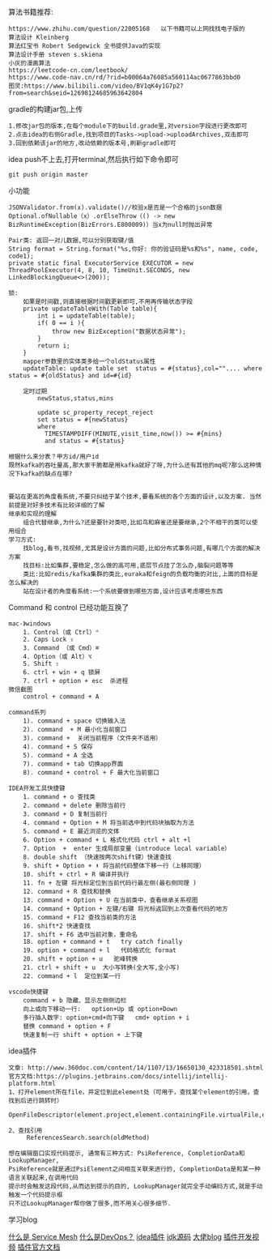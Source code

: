 算法书籍推荐:
    
    https://www.zhihu.com/question/22005168   以下书籍可以上网找找电子版的
    算法设计 Kleinberg
    算法红宝书 Robert Sedgewick 全书提供Java的实现
    算法设计手册 steven s.skiena
    小灰的漫画算法
    https://leetcode-cn.com/leetbook/
    https://www.code-nav.cn/rd/?rid=b00064a76085a560114ac0677863bbd0
    图灵:https://www.bilibili.com/video/BV1qK4y1G7p2?from=search&seid=12698124685963642804
    
gradle的构建jar包,上传

    1.修改jar包的版本,在每个module下的build.grade里,对version字段进行更改即可
    2.点击idea的右侧Gradle,找到项目的Tasks->upload->uploadArchives,双击即可
    3.回到依赖该jar的地方,改动依赖的版本号,刷新gradle即可

idea push不上去,打开terminal,然后执行如下命令即可

    git push origin master


小功能

    JSONValidator.from(x).validate()//校验x是否是一个合格的json数据
    Optional.ofNullable（x）.orElseThrow（() -> new BizRuntimeException(BizErrors.E800009)）当x为null时抛出异常
    
    Pair类: 返回一对儿数据,可以分别获取键/值
    String format = String.format("%s,你好: 你的验证码是%s和%s", name, code, code1);
    private static final ExecutorService EXECUTOR = new ThreadPoolExecutor(4, 8, 10, TimeUnit.SECONDS, new LinkedBlockingQueue<>(200));
    
    锁:
        如果是时间戳,则直接根据时间戳更新即可,不用再传输状态字段	
        private updateTableWith(Table table){
            int i = updateTable(table);
            if( 0 == i ){
                throw new BizException("数据状态异常");
            }
            return i;
        }
        mapper参数里的实体类多给一个oldStatus属性	
        updateTable: update table set  status = #{status},col="".... where status = #{oldStatus} and id=#{id}
    	
    	定时过期
        	newStatus,status,mins
        	
        	update sc_property_recept_reject
            set status = #{newStatus}
            where
              TIMESTAMPDIFF(MINUTE,visit_time,now()) >= #{mins}
              and status = #{status}
    	
    根据什么来分表？甲方id/用户id 
    既然kafka的吞吐量高,那大家干脆都是用kafka就好了呀,为什么还有其他的mq呢?那么这种情况下kafka的缺点在哪?


    要站在更高的角度看系统,不要只纠结于某个技术,要看系统的各个方面的设计,以及方案. 当然前提是对好多技术有比较详细的了解
    继承和实现的理解
        组合代替继承,为什么?还是要针对类吧,比如鸟和麻雀还是要继承,2个不相干的类可以使用组合
    学习方式:
        找blog,看书,找视频,尤其是设计方面的问题,比如分布式事务问题,有哪几个方面的解决方案
        找目标:比如集群,要稳定,怎么做的高可用,底层节点挂了怎么办,脑裂问题等等
        类比:比如redis/kafka集群的类比,euraka和feign的负载均衡的对比,上面的目标是怎么解决的
        站在设计者的角度看系统:一个系统要做到哪些方面,设计应该考虑哪些东西

Command 和 control 已经功能互换了

    mac-》windows
        1. Control（或 Ctrl）⌃
        2. Caps Lock ⇪
        3. Command （或 Cmd）⌘
        4. Option（或 Alt）⌥
        5. Shift ⇧
        6. ctrl + win + q 锁屏
        7. ctrl + option + esc  杀进程
    微信截图
        control + command + A
    
    command系列
        1). command + space 切换输入法
        2). command  + M 最小化当前窗口
        3). command +  关闭当前程序（文件夹不适用）
        4). command + S 保存
        5). command + A 全选
        7). command + tab 切换app界面
        8). command + control + F 最大化当前窗口
    
    IDEA开发工具快捷键
        1. command + o 查找类
        2. command + delete 删除当前行
        3. command + D 复制当前行
        4. command + Option + M 将当前选中到代码块抽取为方法
        5. command + E 最近浏览的文体
        6. Option + command + L 格式化代码 ctrl + alt +l
        7. Option  +  enter 生成局部变量（introduce local variable）
        8. double shift （快速按两次shift键）快速查找
        9. shift + Option + ⬇️ 将当前代码整体下移一行（上移同理）
        10. shift + ctrl + R 编译并执行
        11. fn + 左键 将光标定位到当前代码行最左侧(最右侧同理 )
        12. command + R 查找和替换
        13. command + Option + U 在当前类中，查看继承关系视图
        14. command + Option + 左键/右键 将光标返回到上次查看代码的地方
        15. command + F12 查找当前类的方法
        16. shift*2 快速查找
        17. shift + F6 选中当前对象，重命名
        18. option + command + t   try catch finally
        19. option + command + l   代码格式化 format
        20. shift + option + u   驼峰转换
        21. ctrl + shift + u  大小写转换(全大写,全小写)
        22. command + l  定位到某一行
    
    vscode快捷键
        command + b 隐藏、显示左侧侧边栏
        向上或向下移动一行:   option+Up 或 option+Down
        多行插入数字: option+cmd+向下键   cmd+ option + i 
        替换 command + option + F
        快速复制一行 shift + option + 上下键

idea插件
    
    文章: http://www.360doc.com/content/14/1107/13/16650130_423318501.shtml
    官方文档:https://plugins.jetbrains.com/docs/intellij/intellij-platform.html
    1、打开element所在file，并定位到此element处（可用于，查找某个element的引用，查找到后进行跳转时）
         OpenFileDescriptor(element.project,element.containingFile.virtualFile,element.startOffset).navigate(true)
    
    2、查找引用
         ReferencesSearch.search(oldMethod)
    
    想在编辑窗口实现代码提示, 通常有三种方式: PsiReference, CompletionData和LookupManager,
    PsiReference就是通过PsiElement之间相互关联来进行的, CompletionData是和某一种语言关联起来,在调用代码
    提示时会触发这段代码,从而达到提示的目的, LookupManager就完全手动编码方式,就是手动触发一个代码提示框
    只不过LookupManager帮你做了很多,而不用关心很多细节.
    
学习blog

[什么是 Service Mesh](https://zhuanlan.zhihu.com/p/61901608)
[什么是DevOps？](https://www.zhihu.com/question/58702398)
[idea插件](https://cloud.tencent.com/developer/article/1348741)
[jdk源码](https://my.oschina.net/u/2518341/blog/1931088/)
[大佬blog](https://segmentfault.com/u/dajun2733/articles?page=13)
[插件开发视频](https://www.bilibili.com/video/BV1Zi4y1b7fw?from=search&seid=15220875007533018924&spm_id_from=333.337.0.0)
[插件官方文档](https://plugins.jetbrains.com/docs/intellij/plugin-components.html#subscribing-to-events)












